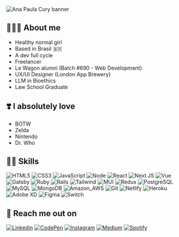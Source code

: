 ![Ana Paula Cury banner](https://serving.photos.photobox.com/0200437204f444000312549043dfb4b7c766d1754914d523327a35dc5a3616719d40b723.jpg)

## 🤵🏻‍♀️ About me
- Healthy normal girl
- Based in Brasil 🇧🇷
- A dev full cycle
- Freelancer 
- Le Wagon alumni (Batch #690 - Web Development)
- UX/UI Designer (London App Brewery)
- LLM in Bioethics 
- Law School Graduate


## ❣️ I absolutely love 
- BOTW
- Zelda 
- Nintendo
- Dr. Who


## 👩‍💻 Skills
![HTML5](https://img.shields.io/badge/HTML5-E34F26?style=for-the-badge&logo=html5&logoColor=white)
![CSS3](https://img.shields.io/badge/CSS3-1572B6?style=for-the-badge&logo=css3&logoColor=white)
![JavaScript](https://img.shields.io/badge/JavaScript-F7DF1E?style=for-the-badge&logo=javascript&logoColor=black)
![Node](https://img.shields.io/badge/Node.js-43853D?style=for-the-badge&logo=node.js&logoColor=white)
![React](https://img.shields.io/badge/React-20232A?style=for-the-badge&logo=react&logoColor=61DAFB)
![Next JS](https://img.shields.io/badge/Next-black?style=for-the-badge&logo=next.js&logoColor=white)
![Vue](https://img.shields.io/badge/Vue.js-35495E?style=for-the-badge&logo=vue.js&logoColor=4FC08D)
![Gatsby](https://img.shields.io/badge/Gatsby-663399?style=for-the-badge&logo=gatsby&logoColor=white)
![Ruby](https://img.shields.io/badge/Ruby-CC342D?style=for-the-badge&logo=ruby&logoColor=white)
![Rails](https://img.shields.io/badge/rails-%23CC0000.svg?style=for-the-badge&logo=ruby-on-rails&logoColor=white)
![Tailwind](https://img.shields.io/badge/Tailwind_CSS-38B2AC?style=for-the-badge&logo=tailwind-css&logoColor=white)
![MUI](https://img.shields.io/badge/MUI-%230081CB.svg?style=for-the-badge&logo=material-ui&logoColor=white)
![Redux](https://img.shields.io/badge/Redux-593D88?style=for-the-badge&logo=redux&logoColor=white)
![PostgreSQL](https://img.shields.io/badge/PostgreSQL-316192?style=for-the-badge&logo=postgresql&logoColor=white)
![MySQL](https://img.shields.io/badge/MySQL-00000F?style=for-the-badge&logo=mysql&logoColor=white)
![MongoDB](https://img.shields.io/badge/MongoDB-4EA94B?style=for-the-badge&logo=mongodb&logoColor=white)
![Amazon_AWS](https://img.shields.io/badge/Amazon_AWS-232F3E?style=for-the-badge&logo=amazon-aws&logoColor=white)
![Git](https://img.shields.io/badge/Git-E34F26?style=for-the-badge&logo=git&logoColor=white)
![Netlify](https://img.shields.io/badge/Netlify-00C7B7?style=for-the-badge&logo=netlify&logoColor=white)
![Heroku](https://img.shields.io/badge/Heroku-430098?style=for-the-badge&logo=heroku&logoColor=white)
![Adobe XD](https://img.shields.io/badge/Adobe%20XD-470137?style=for-the-badge&logo=Adobe%20XD&logoColor=#FF61F6)
![Figma](https://img.shields.io/badge/figma-%23F24E1E.svg?style=for-the-badge&logo=figma&logoColor=white)
![Switch](https://img.shields.io/badge/Switch-E60012?style=for-the-badge&logo=nintendo-switch&logoColor=white)


## 📱 Reach me out on 
[![Linkedin](https://img.shields.io/badge/LinkedIn-0077B5?style=for-the-badge&logo=linkedin&logoColor=white)](https://www.linkedin.com/in/anapaulacury)
[![CodePen](https://img.shields.io/badge/Codepen-000000?style=for-the-badge&logo=codepen&logoColor=white)](https://codepen.io/anacury)
[![Instagram](https://img.shields.io/badge/Instagram-E4405F?style=for-the-badge&logo=instagram&logoColor=white)](https://www.instagram.com/napaulacury)
[![Medium](https://img.shields.io/badge/Medium-12100E?style=for-the-badge&logo=medium&logoColor=white)](https://medium.com/@anapaulacury_89269)
[![Spotify](https://img.shields.io/badge/Spotify-1ED760?&style=for-the-badge&logo=spotify&logoColor=white)](https://open.spotify.com/user/anacury)


